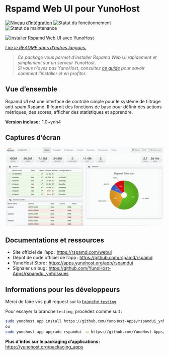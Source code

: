 <!--
Nota bene : ce README est automatiquement généré par <https://github.com/YunoHost/apps/tree/master/tools/readme_generator>
Il NE doit PAS être modifié à la main.
-->

# Rspamd Web UI pour YunoHost

[![Niveau d’intégration](https://apps.yunohost.org/badge/integration/rspamdui)](https://ci-apps.yunohost.org/ci/apps/rspamdui/)
![Statut du fonctionnement](https://apps.yunohost.org/badge/state/rspamdui)
![Statut de maintenance](https://apps.yunohost.org/badge/maintained/rspamdui)

[![Installer Rspamd Web UI avec YunoHost](https://install-app.yunohost.org/install-with-yunohost.svg)](https://install-app.yunohost.org/?app=rspamdui)

*[Lire le README dans d'autres langues.](./ALL_README.md)*

> *Ce package vous permet d’installer Rspamd Web UI rapidement et simplement sur un serveur YunoHost.*  
> *Si vous n’avez pas YunoHost, consultez [ce guide](https://yunohost.org/install) pour savoir comment l’installer et en profiter.*

## Vue d’ensemble

Rspamd UI est une interface de contrôle simple pour le système de filtrage anti-spam Rspamd. Il fournit des fonctions de base pour définir des actions métriques, des scores, afficher des statistiques et apprendre.

**Version incluse :** 1.0~ynh4

## Captures d’écran

![Capture d’écran de Rspamd Web UI](./doc/screenshots/screenshot.png)

## Documentations et ressources

- Site officiel de l’app : <https://rspamd.com/webui>
- Dépôt de code officiel de l’app : <https://github.com/rspamd/rspamd>
- YunoHost Store : <https://apps.yunohost.org/app/rspamdui>
- Signaler un bug : <https://github.com/YunoHost-Apps/rspamdui_ynh/issues>

## Informations pour les développeurs

Merci de faire vos pull request sur la [branche `testing`](https://github.com/YunoHost-Apps/rspamdui_ynh/tree/testing).

Pour essayer la branche `testing`, procédez comme suit :

```bash
sudo yunohost app install https://github.com/YunoHost-Apps/rspamdui_ynh/tree/testing --debug
ou
sudo yunohost app upgrade rspamdui -u https://github.com/YunoHost-Apps/rspamdui_ynh/tree/testing --debug
```

**Plus d’infos sur le packaging d’applications :** <https://yunohost.org/packaging_apps>
